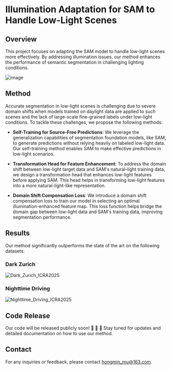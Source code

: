 # Illumination Adaptation for SAM to Handle Low-Light Scenes

## Overview
This project focuses on adapting the SAM model to handle low-light scenes more effectively. By addressing illumination issues, our method enhances the performance of semantic segmentation in challenging lighting conditions.

![image](https://github.com/user-attachments/assets/c91e01dd-7493-480f-b5ee-552184cfd2f4)


## Method
Accurate segmentation in low-light scenes is challenging due to severe domain shifts when models trained on daylight data are applied to such scenes and the lack of large-scale fine-grained labels under low-light conditions. To tackle these challenges, we propose the following methods:

- **Self-Training for Source-Free Predictions**: We leverage the generalization capabilities of segmentation foundation models, like SAM, to generate predictions without relying heavily on labeled low-light data. Our self-training method enables SAM to make effective predictions in low-light scenarios.

- **Transformation Head for Feature Enhancement**: To address the domain shift between low-light target data and SAM's natural-light training data, we design a transformation head that enhances low-light features before applying SAM. This head helps in transforming low-light features into a more natural-light-like representation.

- **Domain Shift Compensation Loss**: We introduce a domain shift compensation loss to train our model in selecting an optimal illumination-enhanced feature map. This loss function helps bridge the domain gap between low-light data and SAM's training data, improving segmentation performance.

## Results
Our method significantly outperforms the state of the art on the following datasets:

### Dark Zurich
![Dark_Zurich_ICRA2025](https://github.com/user-attachments/assets/4a35411e-66f1-4d68-ab55-8909275a81e8)

### Nighttime Driving
![Nighttime_Driving_ICRA2025](https://github.com/user-attachments/assets/9b150ddc-7538-4169-bfed-812c91ae5df1)

## Code Release
Our code will be released publicly soon! 🚀 🚀 🚀 Stay tuned for updates and detailed documentation on how to use our method.

## Contact
For any inquiries or feedback, please contact [hongmin_mu@163.com](mailto:hongmin_mu@163.com).
